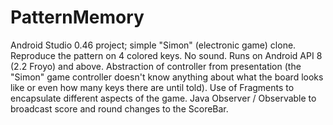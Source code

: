PatternMemory
=============

Android Studio 0.46 project; simple "Simon" (electronic game) clone. Reproduce the pattern on 4 colored keys. No sound.
Runs on Android API 8 (2.2 Froyo) and above.
Abstraction of controller from presentation (the "Simon" game controller doesn't know anything about what the board looks like or even how many keys there are until told).
Use of Fragments to encapsulate different aspects of the game.
Java Observer / Observable to broadcast score and round changes to the ScoreBar.
